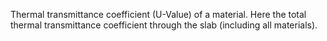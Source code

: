 ﻿Thermal transmittance coefficient (U-Value) of a material. Here the total thermal transmittance coefficient through the slab (including all materials).
